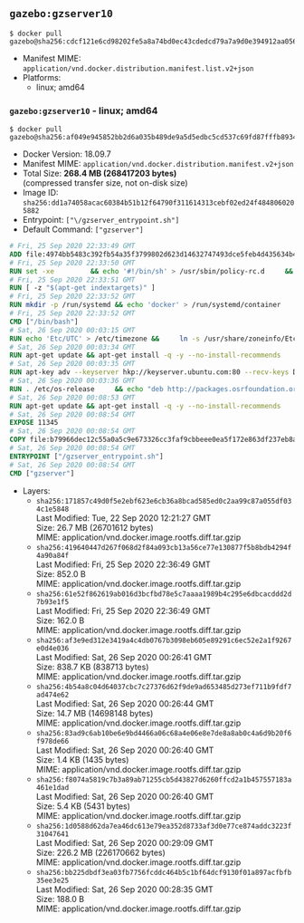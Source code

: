 ## `gazebo:gzserver10`

```console
$ docker pull gazebo@sha256:cdcf121e6cd98202fe5a8a74bd0ec43cdedcd79a7a9d0e394912aa0564aaf6f7
```

-	Manifest MIME: `application/vnd.docker.distribution.manifest.list.v2+json`
-	Platforms:
	-	linux; amd64

### `gazebo:gzserver10` - linux; amd64

```console
$ docker pull gazebo@sha256:af049e945852bb2d6a035b489de9a5d5edbc5cd537c69fd87fffb893479bbe3f
```

-	Docker Version: 18.09.7
-	Manifest MIME: `application/vnd.docker.distribution.manifest.v2+json`
-	Total Size: **268.4 MB (268417203 bytes)**  
	(compressed transfer size, not on-disk size)
-	Image ID: `sha256:dd1a74058acac60384b51b12f64790f311614313cebf02ed24f4848060205882`
-	Entrypoint: `["\/gzserver_entrypoint.sh"]`
-	Default Command: `["gzserver"]`

```dockerfile
# Fri, 25 Sep 2020 22:33:49 GMT
ADD file:4974bb5483c392fb54a35f3799802d623d14632747493dce5feb4d435634b4ac in / 
# Fri, 25 Sep 2020 22:33:50 GMT
RUN set -xe 		&& echo '#!/bin/sh' > /usr/sbin/policy-rc.d 	&& echo 'exit 101' >> /usr/sbin/policy-rc.d 	&& chmod +x /usr/sbin/policy-rc.d 		&& dpkg-divert --local --rename --add /sbin/initctl 	&& cp -a /usr/sbin/policy-rc.d /sbin/initctl 	&& sed -i 's/^exit.*/exit 0/' /sbin/initctl 		&& echo 'force-unsafe-io' > /etc/dpkg/dpkg.cfg.d/docker-apt-speedup 		&& echo 'DPkg::Post-Invoke { "rm -f /var/cache/apt/archives/*.deb /var/cache/apt/archives/partial/*.deb /var/cache/apt/*.bin || true"; };' > /etc/apt/apt.conf.d/docker-clean 	&& echo 'APT::Update::Post-Invoke { "rm -f /var/cache/apt/archives/*.deb /var/cache/apt/archives/partial/*.deb /var/cache/apt/*.bin || true"; };' >> /etc/apt/apt.conf.d/docker-clean 	&& echo 'Dir::Cache::pkgcache ""; Dir::Cache::srcpkgcache "";' >> /etc/apt/apt.conf.d/docker-clean 		&& echo 'Acquire::Languages "none";' > /etc/apt/apt.conf.d/docker-no-languages 		&& echo 'Acquire::GzipIndexes "true"; Acquire::CompressionTypes::Order:: "gz";' > /etc/apt/apt.conf.d/docker-gzip-indexes 		&& echo 'Apt::AutoRemove::SuggestsImportant "false";' > /etc/apt/apt.conf.d/docker-autoremove-suggests
# Fri, 25 Sep 2020 22:33:51 GMT
RUN [ -z "$(apt-get indextargets)" ]
# Fri, 25 Sep 2020 22:33:52 GMT
RUN mkdir -p /run/systemd && echo 'docker' > /run/systemd/container
# Fri, 25 Sep 2020 22:33:52 GMT
CMD ["/bin/bash"]
# Sat, 26 Sep 2020 00:03:15 GMT
RUN echo 'Etc/UTC' > /etc/timezone &&     ln -s /usr/share/zoneinfo/Etc/UTC /etc/localtime &&     apt-get update &&     apt-get install -q -y --no-install-recommends tzdata &&     rm -rf /var/lib/apt/lists/*
# Sat, 26 Sep 2020 00:03:34 GMT
RUN apt-get update && apt-get install -q -y --no-install-recommends     dirmngr     gnupg2     lsb-release     && rm -rf /var/lib/apt/lists/*
# Sat, 26 Sep 2020 00:03:35 GMT
RUN apt-key adv --keyserver hkp://keyserver.ubuntu.com:80 --recv-keys D2486D2DD83DB69272AFE98867170598AF249743
# Sat, 26 Sep 2020 00:03:36 GMT
RUN . /etc/os-release     && echo "deb http://packages.osrfoundation.org/gazebo/$ID-stable `lsb_release -sc` main" > /etc/apt/sources.list.d/gazebo-latest.list
# Sat, 26 Sep 2020 00:08:53 GMT
RUN apt-get update && apt-get install -q -y --no-install-recommends     gazebo10=10.2.0-1*     && rm -rf /var/lib/apt/lists/*
# Sat, 26 Sep 2020 00:08:54 GMT
EXPOSE 11345
# Sat, 26 Sep 2020 00:08:54 GMT
COPY file:b79966dec12c55a0a5c9e673326cc3faf9cbbeee0ea5f172e863df237eb8a601 in / 
# Sat, 26 Sep 2020 00:08:54 GMT
ENTRYPOINT ["/gzserver_entrypoint.sh"]
# Sat, 26 Sep 2020 00:08:54 GMT
CMD ["gzserver"]
```

-	Layers:
	-	`sha256:171857c49d0f5e2ebf623e6cb36a8bcad585ed0c2aa99c87a055df034c1e5848`  
		Last Modified: Tue, 22 Sep 2020 12:21:27 GMT  
		Size: 26.7 MB (26701612 bytes)  
		MIME: application/vnd.docker.image.rootfs.diff.tar.gzip
	-	`sha256:419640447d267f068d2f84a093cb13a56ce77e130877f5b8bdb4294f4a90a84f`  
		Last Modified: Fri, 25 Sep 2020 22:36:49 GMT  
		Size: 852.0 B  
		MIME: application/vnd.docker.image.rootfs.diff.tar.gzip
	-	`sha256:61e52f862619ab016d3bcfbd78e5c7aaaa1989b4c295e6dbcacddd2d7b93e1f5`  
		Last Modified: Fri, 25 Sep 2020 22:36:49 GMT  
		Size: 162.0 B  
		MIME: application/vnd.docker.image.rootfs.diff.tar.gzip
	-	`sha256:af3e9ed312e3419a4c4db0767b3098eb605e89291c6ec52e2a1f9267e0d4e036`  
		Last Modified: Sat, 26 Sep 2020 00:26:41 GMT  
		Size: 838.7 KB (838713 bytes)  
		MIME: application/vnd.docker.image.rootfs.diff.tar.gzip
	-	`sha256:4b54a8c04d64037cbc7c27376d62f9de9ad653485d273ef711b9fdf7ad474e62`  
		Last Modified: Sat, 26 Sep 2020 00:26:44 GMT  
		Size: 14.7 MB (14698148 bytes)  
		MIME: application/vnd.docker.image.rootfs.diff.tar.gzip
	-	`sha256:83ad9c6ab10be6e9bd4466a06c68a4e06e8e7de8a8ab0c4a6d9b20f6f978de66`  
		Last Modified: Sat, 26 Sep 2020 00:26:40 GMT  
		Size: 1.4 KB (1435 bytes)  
		MIME: application/vnd.docker.image.rootfs.diff.tar.gzip
	-	`sha256:f8074a5819c7b3a89ab71255cb5d43827d6260ffcd2a1b457557183a461e1dad`  
		Last Modified: Sat, 26 Sep 2020 00:26:40 GMT  
		Size: 5.4 KB (5431 bytes)  
		MIME: application/vnd.docker.image.rootfs.diff.tar.gzip
	-	`sha256:1d0588d62da7ea46dc613e79ea352d8733af3d0e77ce874addc3223f31047641`  
		Last Modified: Sat, 26 Sep 2020 00:29:09 GMT  
		Size: 226.2 MB (226170662 bytes)  
		MIME: application/vnd.docker.image.rootfs.diff.tar.gzip
	-	`sha256:bb225dbdf3ea03fb7756fcddc464b5c1bf64dcf9130f01a897acfbfb35ee3e25`  
		Last Modified: Sat, 26 Sep 2020 00:28:35 GMT  
		Size: 188.0 B  
		MIME: application/vnd.docker.image.rootfs.diff.tar.gzip
